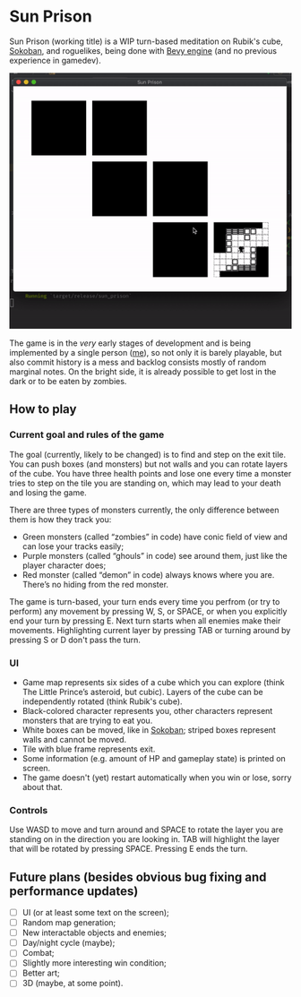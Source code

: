 # Sun Prison

Sun Prison (working title) is a WIP turn-based meditation on Rubik's cube, [Sokoban](https://github.com/ropewalker/bevy_sokoban/), and roguelikes, being done with [Bevy engine](https://bevyengine.org/) (and no previous experience in gamedev). 

![demo gif](/assets/screenshots/demo.gif)

The game is in the *very* early stages of development and is being implemented by a single person ([me](https://github.com/ropewalker)), so not only it is barely playable, but also commit history is a mess and backlog consists mostly of random marginal notes. On the bright side, it is already possible to get lost in the dark or to be eaten by zombies.

## How to play

### Current goal and rules of the game

The goal (currently, likely to be changed) is to find and step on the exit tile. You can push boxes (and monsters) but not walls and you can rotate layers of the cube. You have three health points and lose one every time a monster tries to step on the tile you are standing on, which may lead to your death and losing the game.

There are three types of monsters currently, the only difference between them is how they track you: 
- Green monsters (called “zombies” in code) have conic field of view and can lose your tracks easily;
- Purple monsters (called “ghouls” in code) see around them, just like the player character does;
- Red monster (called “demon” in code) always knows where you are. There’s no hiding from the red monster. 

The game is turn-based, your turn ends every time you perfrom (or try to perform) any movement by pressing W, S, or SPACE, or when you explicitly end your turn by pressing E. Next turn starts when all enemies make their movements. Highlighting current layer by pressing TAB or turning around by pressing S or D don't pass the turn.

### UI

- Game map represents six sides of a cube which you can explore (think The Little Prince’s asteroid, but cubic). Layers of the cube can be independently rotated (think Rubik's cube).
- Black-colored character represents you, other characters represent monsters that are trying to eat you. 
- White boxes can be moved, like in [Sokoban](https://github.com/ropewalker/bevy_sokoban/); striped boxes represent walls and cannot be moved.
- Tile with blue frame represents exit.
- Some information (e.g. amount of HP and gameplay state) is printed on screen.
- The game doesn't (yet) restart automatically when you win or lose, sorry about that.

### Controls

Use WASD to move and turn around and SPACE to rotate the layer you are standing on in the direction you are looking in. TAB will highlight the layer that will be rotated by pressing SPACE. Pressing E ends the turn.

## Future plans (besides obvious bug fixing and performance updates)

- [ ] UI (or at least some text on the screen);
- [ ] Random map generation;
- [ ] New interactable objects and enemies;
- [ ] Day/night cycle (maybe);
- [ ] Combat;
- [ ] Slightly more interesting win condition;
- [ ] Better art;
- [ ] 3D (maybe, at some point).
